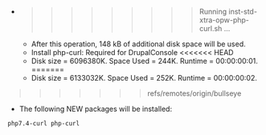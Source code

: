 * >>>>>>>>> Running inst-std-xtra-opw-php-curl.sh ...
  * After this operation, 148 kB of additional disk space will be used.
  * Install php-curl: Required for DrupalConsole
<<<<<<< HEAD
  * Disk size = 6096380K. Space Used = 244K. Runtime = 00:00:00:01.
=======
  * Disk size = 6133032K. Space Used = 252K. Runtime = 00:00:00:02.
>>>>>>> refs/remotes/origin/bullseye
  * The following NEW packages will be installed:
  ```bash
php7.4-curl php-curl
  ```
